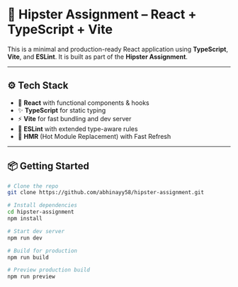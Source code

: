 # 🧠 Hipster Assignment – React + TypeScript + Vite

This is a minimal and production-ready React application using **TypeScript**, **Vite**, and **ESLint**. It is built as part of the **Hipster Assignment**.

---

## ⚙️ Tech Stack

- 🚀 **React** with functional components & hooks
- ✨ **TypeScript** for static typing
- ⚡ **Vite** for fast bundling and dev server
- 📏 **ESLint** with extended type-aware rules
- 🔄 **HMR** (Hot Module Replacement) with Fast Refresh

---

## 📦 Getting Started

```bash
# Clone the repo
git clone https://github.com/abhinayy58/hipster-assignment.git

# Install dependencies
cd hipster-assignment
npm install

# Start dev server
npm run dev

# Build for production
npm run build

# Preview production build
npm run preview

